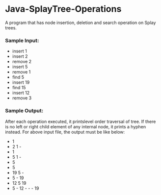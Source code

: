 # Java-SplayTree-Operations
A program that has node insertion, deletion and search operation on Splay trees.
### Sample Input:
* insert 1
* insert 2
* remove 2
* insert 5
* remove 1
* find 5
* insert 19
* find 15
* insert 12
* remove 3
### Sample Output:
After each operation executed, it printslevel order traversal of tree. If there is no left or right
child element of any internal node, it prints a hyphen instead. For above input file, the output
must be like below:
* 1
* 2 1 -
* 1
* 5 1 -
* 5
* 5
* 19 5 -
* 5 - 19
* 12 5 19
* 5 - 12 - - - 19
